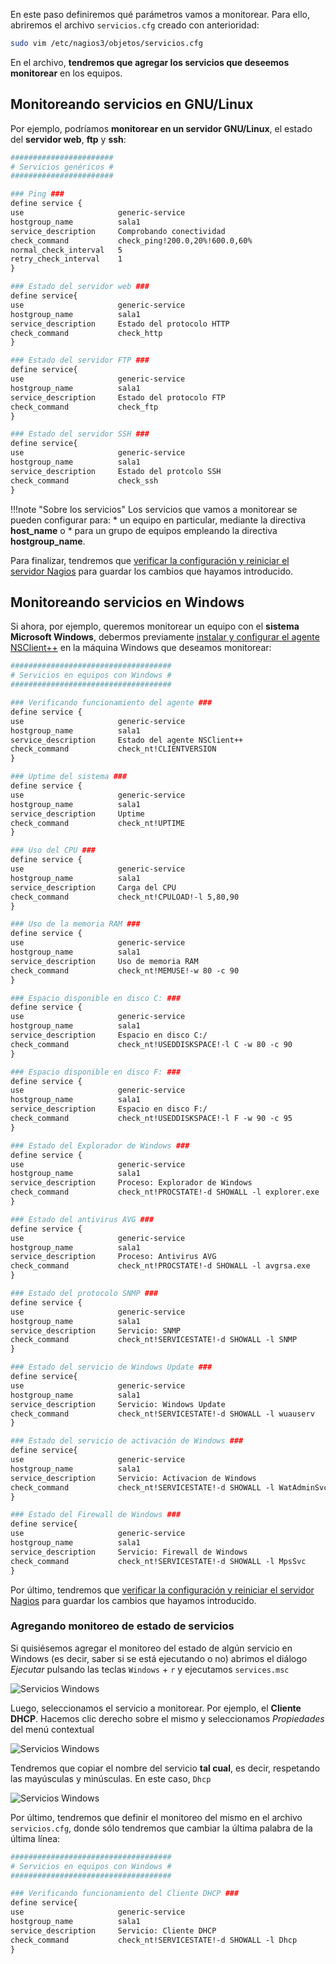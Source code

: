 En este paso definiremos qué parámetros vamos a monitorear. Para ello, abriremos el archivo `servicios.cfg` creado con anterioridad: 

```bash
sudo vim /etc/nagios3/objetos/servicios.cfg
```

En el archivo, **tendremos que agregar los servicios que deseemos monitorear** en los equipos. 


## Monitoreando servicios en GNU/Linux

Por ejemplo, podríamos **monitorear en un servidor GNU/Linux**, el estado del **servidor web**, **ftp** y **ssh**: 

```apache
#######################
# Servicios genéricos #
#######################

### Ping ###
define service {
use						generic-service
hostgroup_name			sala1
service_description		Comprobando conectividad
check_command			check_ping!200.0,20%!600.0,60%
normal_check_interval	5
retry_check_interval	1
} 

### Estado del servidor web ###
define service{
use						generic-service
hostgroup_name			sala1
service_description		Estado del protocolo HTTP
check_command			check_http
}

### Estado del servidor FTP ###
define service{
use						generic-service		
hostgroup_name			sala1
service_description		Estado del protocolo FTP
check_command			check_ftp
}

### Estado del servidor SSH ###
define service{
use						generic-service
hostgroup_name			sala1
service_description		Estado del protcolo SSH
check_command			check_ssh
}
```

!!!note "Sobre los servicios"
	Los servicios que vamos a monitorear se pueden configurar para:
	  * un equipo en particular, mediante la directiva **host_name** o
	  * para un grupo de equipos empleando la directiva **hostgroup_name**.

Para finalizar, tendremos que [verificar la configuración y reiniciar el servidor Nagios](configuracion/#verificando-la-configuracion-y-reiniciando-nagios) para guardar los cambios que hayamos introducido.

## Monitoreando servicios en Windows

Si ahora, por ejemplo, queremos monitorear un equipo con el **sistema Microsoft Windows**, debermos previamente [instalar y configurar el agente NSClient++](nsclient/#instalacion-de-nsclient) en la máquina Windows que deseamos monitorear:

```apache
####################################
# Servicios en equipos con Windows #
####################################

### Verificando funcionamiento del agente ###
define service {
use						generic-service
hostgroup_name			sala1
service_description		Estado del agente NSClient++
check_command			check_nt!CLIENTVERSION
} 

### Uptime del sistema ###
define service {
use						generic-service
hostgroup_name			sala1
service_description		Uptime
check_command			check_nt!UPTIME
} 

### Uso del CPU ###
define service {
use						generic-service
hostgroup_name			sala1
service_description		Carga del CPU
check_command			check_nt!CPULOAD!-l 5,80,90
} 

### Uso de la memoria RAM ###
define service {
use						generic-service
hostgroup_name			sala1
service_description		Uso de memoria RAM
check_command			check_nt!MEMUSE!-w 80 -c 90
} 

### Espacio disponible en disco C: ###
define service {
use						generic-service
hostgroup_name			sala1
service_description		Espacio en disco C:/
check_command			check_nt!USEDDISKSPACE!-l C -w 80 -c 90
} 

### Espacio disponible en disco F: ###
define service {
use						generic-service
hostgroup_name			sala1
service_description		Espacio en disco F:/
check_command			check_nt!USEDDISKSPACE!-l F -w 90 -c 95
} 

### Estado del Explorador de Windows ###
define service {
use						generic-service
hostgroup_name			sala1
service_description		Proceso: Explorador de Windows
check_command			check_nt!PROCSTATE!-d SHOWALL -l explorer.exe
} 

### Estado del antivirus AVG ###
define service {
use						generic-service
hostgroup_name			sala1
service_description		Proceso: Antivirus AVG
check_command			check_nt!PROCSTATE!-d SHOWALL -l avgrsa.exe
} 

### Estado del protocolo SNMP ###
define service {
use						generic-service
hostgroup_name			sala1
service_description		Servicio: SNMP
check_command			check_nt!SERVICESTATE!-d SHOWALL -l SNMP
} 

### Estado del servicio de Windows Update ###
define service{
use						generic-service
hostgroup_name			sala1
service_description		Servicio: Windows Update
check_command			check_nt!SERVICESTATE!-d SHOWALL -l wuauserv
} 

### Estado del servicio de activación de Windows ###
define service{
use						generic-service
hostgroup_name			sala1
service_description		Servicio: Activacion de Windows
check_command			check_nt!SERVICESTATE!-d SHOWALL -l WatAdminSvc
} 

### Estado del Firewall de Windows ###
define service{
use						generic-service
hostgroup_name			sala1
service_description		Servicio: Firewall de Windows
check_command			check_nt!SERVICESTATE!-d SHOWALL -l MpsSvc
} 
```


Por último, tendremos que [verificar la configuración y reiniciar el servidor Nagios](configuracion/#verificando-la-configuracion-y-reiniciando-nagios) para guardar los cambios que hayamos introducido.

### Agregando monitoreo de estado de servicios

Si quisiésemos agregar el monitoreo del estado de algún servicio en Windows (es decir, saber si se está ejecutando o no) abrimos el diálogo _Ejecutar_ pulsando las teclas `Windows` + `r` y ejecutamos `services.msc`

![Servicios Windows](imgNagios/services_01.png)

Luego, seleccionamos el servicio a monitorear. Por ejemplo, el **Cliente DHCP**. Hacemos clic derecho sobre el mismo y seleccionamos _Propiedades_ del menú contextual

![Servicios Windows](imgNagios/services_05.png)

Tendremos que copiar el nombre del servicio **tal cual**, es decir, respetando las mayúsculas y minúsculas. En este caso, `Dhcp`

![Servicios Windows](imgNagios/services_06.png)

Por último, tendremos que definir el monitoreo del mismo en el archivo `servicios.cfg`, donde sólo tendremos que cambiar la última palabra de la última línea: 

```apache
####################################
# Servicios en equipos con Windows #
####################################

### Verificando funcionamiento del Cliente DHCP ###
define service{
use						generic-service
hostgroup_name			sala1
service_description		Servicio: Cliente DHCP
check_command			check_nt!SERVICESTATE!-d SHOWALL -l Dhcp
} 
```